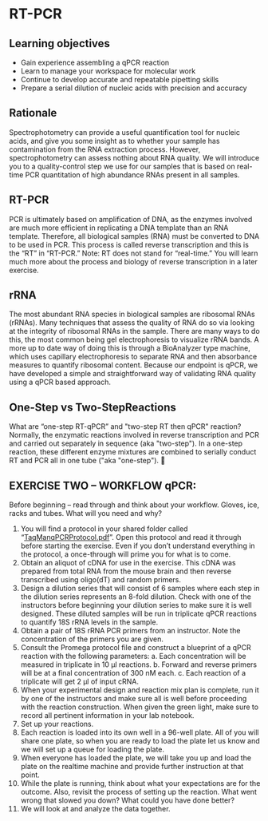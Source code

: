 # RT-PCR

## Learning objectives
-	Gain experience assembling a qPCR reaction
-	Learn to manage your workspace for molecular work
-	Continue to develop accurate and repeatable pipetting skills
-	Prepare a serial dilution of nucleic acids with precision and accuracy

## Rationale 
Spectrophotometry can provide a useful quantification tool for nucleic acids, and give you some insight as to whether your sample has contamination from the RNA extraction process.  However, spectrophotometry can assess nothing about RNA quality.  We will introduce you to a quality-control step we use for our samples that is based on real-time PCR quantitation of high abundance RNAs present in all samples.

## RT-PCR
PCR is ultimately based on amplification of DNA, as the enzymes involved are much more efficient in replicating a DNA template than an RNA template.  Therefore, all biological samples (RNA) must be converted to DNA to be used in PCR.  This process is called reverse transcription and this is the “RT” in “RT-PCR.”  Note: RT does not stand for “real-time.”  You will learn much more about the process and biology of reverse transcription in a later exercise.  

## rRNA
The most abundant RNA species in biological samples are ribosomal RNAs (rRNAs).  Many techniques that assess the quality of RNA do so via looking at the integrity of ribosomal RNAs in the sample.  There are many ways to do this, the most common being gel electrophoresis to visualize rRNA bands.  A more up to date way of doing this is through a BioAnalyzer type machine, which uses capillary electrophoresis to separate RNA and then absorbance measures to quantify ribosomal content.  Because our endpoint is qPCR, we have developed a simple and straightforward way of validating RNA quality using a qPCR based approach.  

## One-Step vs Two-StepReactions
What are “one-step RT-qPCR” and "two-step RT then qPCR" reaction?  Normally, the enzymatic reactions involved in reverse transcription and PCR and carried out separately in sequence (aka "two-step").  In a one-step reaction, these different enzyme mixtures are combined to serially conduct RT and PCR all in one tube ("aka "one-step"). 

## EXERCISE TWO – WORKFLOW qPCR:

Before beginning – read through and think about your workflow.  Gloves, ice, racks and tubes.  What will you need and why?

1. You will find a protocol in your shared folder called “[TaqManqPCRProtocol.pdf](TaqManqPCRProtocol.pdf)”.  Open this protocol and read it through before starting the exercise.  Even if you don’t understand everything in the protocol, a once-through will prime you for what is to come. 
2. Obtain an aliquot of cDNA for use in the exercise.  This cDNA was prepared from total RNA from the mouse brain and then reverse transcribed using oligo(dT) and random primers. 
3. Design a dilution series that will consist of 6 samples where each step in the dilution series represents an 8-fold dilution.  Check with one of the instructors before beginning your dilution series to make sure it is well designed.  These diluted samples will be run in triplicate qPCR reactions to quantify 18S rRNA levels in the sample.  
4. Obtain a pair of 18S rRNA PCR primers from an instructor.  Note the concentration of the primers you are given. 
5. Consult the Promega protocol file and construct a blueprint of a qPCR reaction with the following parameters:
a. Each concentration will be measured in triplicate in 10 μl reactions.
b. Forward and reverse primers will be at a final concentration of 300 nM each.
c. Each reaction of a triplicate will get 2 μl of input cRNA.
6. When your experimental design and reaction mix plan is complete, run it by one of the instructors and make sure all is well before proceeding with the reaction construction. When given the green light, make sure to record all pertinent information in your lab notebook.  
7. Set up your reactions.  
9. Each reaction is loaded into its own well in a 96-well plate.  All of you will share one plate, so when you are ready to load the plate let us know and we will set up a queue for loading the plate.
10. When everyone has loaded the plate, we will take you up and load the plate on the realtime machine and provide further instruction at that point.
11. While the plate is running, think about what your expectations are for the outcome.  Also, revisit the process of setting up the reaction.  What went wrong that slowed you down?  What could you have done better?  
12. We will look at and analyze the data together.  
